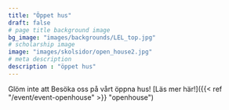 ```yaml
---
title: "Öppet hus"
draft: false
# page title background image
bg_image: "images/backgrounds/LEL_top.jpg"
# scholarship image
image: "images/skolsidor/open_house2.jpg"
# meta description
description : "öppet hus"
---
```


Glöm inte att Besöka oss på vårt öppna hus! [Läs mer här!]({{< ref "/event/event-openhouse" >}} "openhouse") 